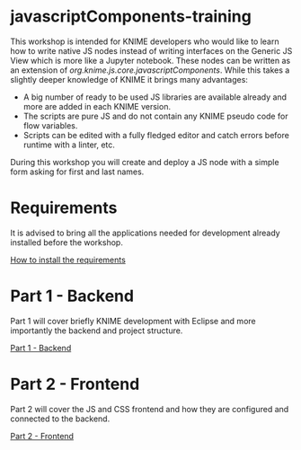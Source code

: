 # javascriptComponents-training
This workshop is intended for KNIME developers who would like to learn how to write native JS nodes instead of writing interfaces on the Generic JS View which is more like a Jupyter notebook. These nodes can be written as an extension of *org.knime.js.core.javascriptComponents*. While this takes a slightly deeper knowledge of KNIME it brings many advantages:

* A big number of ready to be used JS libraries are available already and more are added in each KNIME version.
* The scripts are pure JS and do not contain any KNIME pseudo code for flow variables.
* Scripts can be edited with a fully fledged editor and catch errors before runtime with a linter, etc. 

During this workshop you will create and deploy a JS node with a simple form asking for first and last names.

# Requirements
It is advised to bring all the applications needed for development already installed before the workshop.

[How to install the requirements](workshop-requirements.md)

# Part 1 - Backend
Part 1 will cover briefly KNIME development with Eclipse and more importantly the backend and project structure.

[Part 1 - Backend](backend.md)

# Part 2 - Frontend
Part 2 will cover the JS and CSS frontend and how they are configured and connected to the backend.

[Part 2 - Frontend](frontend.md)
